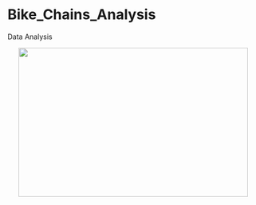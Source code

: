 # Bike_Chains_Analysis
Data Analysis
<p align="center">
  <img width="460" height="300" src="C:/Users/Abdo Sadk/Desktop/Brown Vintage Sport Bike/1.png">
</p>
